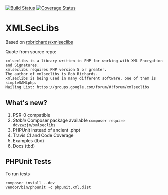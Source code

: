[![Build Status](https://travis-ci.org/ddvzwzjm/xmlseclibs.svg?branch=master)](https://travis-ci.org/ddvzwzjm/xmlseclibs)
[![Coverage Status](https://coveralls.io/repos/ddvzwzjm/xmlseclibs/badge.svg)](https://coveralls.io/r/ddvzwzjm/xmlseclibs)

# XMLSecLibs 

Based on [robrichards/xmlseclibs](https://github.com/robrichards/xmlseclibs)

Quote from source repo:
```
xmlseclibs is a library written in PHP for working with XML Encryption and Signatures.
xmlseclibs requires PHP version 5 or greater.
The author of xmlseclibs is Rob Richards.
xmlseclibs is being used in many different software, one of them is simpleSAMLphp. 
Mailing List: https://groups.google.com/forum/#!forum/xmlseclibs
```
## What's new?

1. PSR-0 compatible
2. *Stable* Composer package available `composer require ddvzwzjm/xmlseclibs`
3. PHPUnit instead of ancient .phpt
4. Travis CI and Code Coverage
5. Examples (tbd)
6. Docs (tbd)

## PHPUnit Tests

To run tests
```
composer install --dev
vendor/bin/phpunit -c phpunit.xml.dist
```
